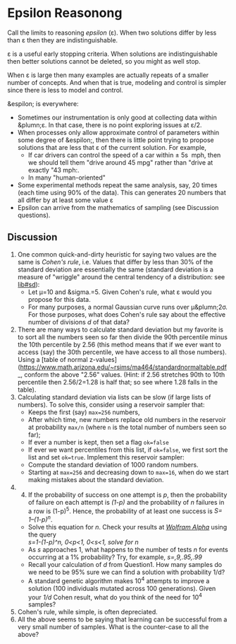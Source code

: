 # Epsilon Reasonong

Call  the limits to reasoning _epsilon_ (&epsilon;). When two solutions differ by less than
&epsilon;
then  they are indistinguishable.

&epsilon; is a useful early stopping  criteria.
When solutions are indistinguishable then better solutions cannot be deleted, so
you might as  well stop.


When &epsilon; is large then many examples are actually repeats of a smaller number
of concepts. And when that is true, modeling and control is simpler since there is
less to model and control.

&espilon; is  everywhere:
- Sometimes our instrumentation
is  only good at collecting data within  &plumn;&epsilon;. In that case, 
there is no point exploring issues at &epsilon;/2.
- When processes only allow approximate control of parameters
within some degree of &espilon;, then there  is  little point trying to propose
solutions that are less that &epsilon; of the current  solution.
For example,
  - If  car drivers can control
the speed of  a car within &plusmn; 5s&nbsp; mph, then we should tell them
"drive around 45&nbsp;mpg" rather than "drive at exactly "43&nbsp;mph:.
  - In many "human-oriented" 
- Some experimental methods repeat the same analysis, say, 20
  times 
  (each time using 90% of the data). This can generates 20 numbers that all
  differ by at least some value &epsilon;
- Epsilon can arrive from the mathematics  of sampling (see Discussion questions).

## Discussion

1. One common quick-and-dirty heuristic for saying two values are the same is _Cohen's rule_,
   i.e. Values that differ by less than 30% of the standard deviation are essentially
   the same 
   (standard deviation is a measure  of "wriggle" around the central tendency of
    a distribution: see [lib#sd](http://menzies.us/keys/lib.html#sd)):
   - Let &mu;=10 and &sigma.=5. Given Cohen's rule, what &epsilon; would you propose for this
   data.
   - For  many purposes, a normal Gaussian curve runs over &mu;&plumn;2&sigma;.  
     For those purposes, what does Cohen's rule say about the effective number of
     divisions $d$ of that data?
2. There are many  ways to calculate standard  deviation but my favorite is to
   sort all the numbers seen so far then divide the  90th percentile minus the 10th
   percentile by 2.56 
   (this method means that if we ever want to access (say) the 30th percentile, 
   we have access to all those numbers).
   Using a [table of normal z-values](https://www.math.arizona.edu/~rsims/ma464/standardnormaltable.pdf_,
   conform the above "2.56" values. (Hint:
   if 2.56 stretches 90th to 10th percentile then 2.56/2=1.28 is  half that; so see where
   1.28 falls in the table).
4. Calculating standard deviation via lists can  be slow (if large lists of numbers).
   To solve this,
   consider using a reservoir sampler that:
   - Keeps the  first  (say) `max=256` numbers,
   - After which time, new numbers replace old numbers in the reservoir at probability
   `max/n` (where `n` is the total number of  numbers  seen so far);
   - If ever a number is  kept, then set a flag `ok=false`
   - If ever we want percentiles from this list, if `ok=false`, we first  sort the list
     and  set `ok=true`.
   Implement this reservoir sampler: 
   - Compute the standard deviation of 1000 random numbers.
   - Starting at `max=256` and decreasing down to `max=16`, when do we start making
   mistakes about the standard deviation.
5. 4. If the probability of success on one attempt is _p_, then the
   probability of failure on each attempt is _(1-p)_ and the probability
   of _n_ failures in a row is (1-p)<sup>5</sup>.  Hence, the
   probability of at least one success is _S= 1–(1-p)<sup>n</sup>_. 
   - Solve this equation for _n_. Check your results at _[Wolfram Alpha](https://www.wolframalpha.com)_
     using the query<br>
     _s=1-(1-p)^n,  0<p<1, 0<s<1,  solve for n_
   - As _s_ approaches 1, what happens to the number of tests _n_ for events
     occurring at a 1% probability? Try, for example, _s=,9,.95,.99_ 
   - Recall your calculation of $d$ from Question1. How many samples do
     we need to be 95\% sure we can find a solution with probability 1/d?
   - A standard genetic algorithm makes 10<sup>4</sup> attempts to improve a solution
     (100 individuals mutated across 100 generations).  Given your _1/d_ Cohen result,
     what do you think of the need for 10<sup>4</sup> samples?
6. Cohen's rule, while simple, is often depreciated.
7. All the above seems to be  saying that learning can be successful from  a very
   small number of samples. What is the counter-case to all the above?
